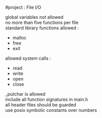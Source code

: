 #project : File I/O

global variables not allowed\
no more than five functions per file\
standard library functions allowed :
- malloc
- free
- exit

allowed system calls :
- read
- write
- open
- close

\_putchar is allowed\
include all function signatures in main.h\
all header files should be guarded\
use posix symbolic constants over numbers
